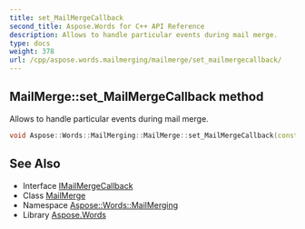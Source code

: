 ```yaml
---
title: set_MailMergeCallback
second_title: Aspose.Words for C++ API Reference
description: Allows to handle particular events during mail merge.
type: docs
weight: 378
url: /cpp/aspose.words.mailmerging/mailmerge/set_mailmergecallback/
---
```

## MailMerge::set_MailMergeCallback method


Allows to handle particular events during mail merge.

```cpp
void Aspose::Words::MailMerging::MailMerge::set_MailMergeCallback(const System::SharedPtr<Aspose::Words::MailMerging::IMailMergeCallback> &value)
```

## See Also

* Interface [IMailMergeCallback](../../imailmergecallback/)
* Class [MailMerge](../)
* Namespace [Aspose::Words::MailMerging](../../)
* Library [Aspose.Words](../../../)
